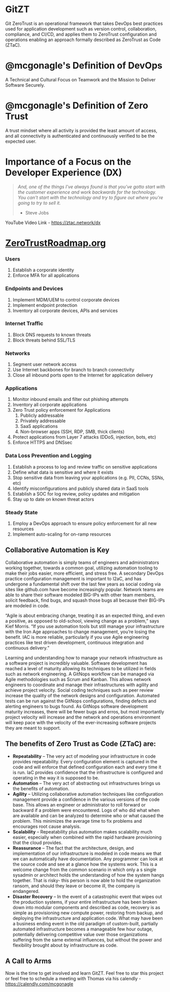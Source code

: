 # GitZT
Git ZeroTrust is an operational framework that takes DevOps best practices used for application development such as version control, collaboration, compliance, and CI/CD, and applies them to ZeroTrust configuration and operations enabling an approach formally described as ZeroTrust as Code (ZTaC).

# @mcgonagle's Definition of DevOps
A Technical and Cultural Focus on Teamwork and the Mission to Deliver Software Securely.

# @mcgonagle's Definition of Zero Trust
A trust mindset where all activity is provided the least amount of access, and all connectivity is authenticated and continuously verified to be the expected user. 

# Importance of a Focus on the Developer Experience (DX)
> *And, one of the things I've always found is that you've gotto start with the customer experience and work backwards for the technology. You can't start with the technology and try to figure out where you're going to try to sell it.*
> - Steve Jobs

YouTube Video Link - https://ztac.network/dx

# [ZeroTrustRoadmap.org](https://zerotrustroadmap.org/)
### Users
1. Establish a corporate identity
2. Enforce MFA for all applications

### Endpoints and Devices
1. Implement MDM/UEM to control corporate devices
2. Implement endpoint protection
3. Inventory all corporate devices, APIs and services

### Internet Traffic
1. Block DNS requests to known threats
2. Block threats behind SSL/TLS

### Networks
1. Segment user network access
2. Use Internet backbones for branch to branch connectivity
3. Close all inbound ports open to the Internet for application delivery

### Applications
1. Monitor inbound emails and filter out phishing attempts
2. Inventory all corporate applications
3. Zero Trust policy enforcement for Applications
    1. Publicly addressable
    2. Privately addressable
    3. SaaS applications
    4. Non-browser apps (SSH, RDP, SMB, thick clients)
4. Protect applications from Layer 7 attacks (DDoS, injection, bots, etc)
5. Enforce HTTPS and DNSsec

### Data Loss Prevention and Logging
1. Establish a process to log and review traffic on sensitive applications
2. Define what data is sensitive and where it exists
3. Stop sensitive data from leaving your applications (e.g. PII, CCNs, SSNs, etc)
4. Identify misconfigurations and publicly shared data in SaaS tools
5. Establish a SOC for log review, policy updates and mitigation
6. Stay up to date on known threat actors

### Steady State
1. Employ a DevOps approach to ensure policy enforcement for all new resources
2. Implement auto-scaling for on-ramp resources

## Collaborative Automation is Key
Collaborative automation is simply teams of engineers and administrators working together, towards a common goal, utilizing automation tooling to make their jobs easier, more efficient, and stress free. A secondary DevOps practice configuration management is important to I2aC, and has undergone a fundamental shift over the last few years as social coding via sites like github.com have become increasingly popular. Network teams are able to share their software modeled BIG-IPs with other team members, solicit feedback, find bugs, and squash those bugs all because their BIG-IPs are modeled in code.

“Agile is about embracing change, treating it as an expected thing, and even a positive, as opposed to old-school, viewing change as a problem,” says Kief Morris. “If you use automation tools but still manage your infrastructure with the Iron Age approaches to change management, you’re losing the benefit. IAC is more reliable, particularly if you use Agile engineering practices like test driven development, continuous integration and continuous delivery.”

Learning and understanding how to manage your network infrastructure as a software project is incredibly valuable. Software development has reached a level of maturity allowing its techniques to be utilized in fields such as network engineering. A GitNops workflow can be managed via Agile methodologies such as Scrum and Kanban. This allows network engineers to coordinate and manage their infrastructures with agility and achieve project velocity. Social coding techniques such as peer review increase the quality of the network designs and configuration. Automated tests can be run against the GitNops configurations, finding defects and alerting engineers to bugs found. As GitNops software development maturity increases, there will be fewer bugs and erros, but most importantly project velocity will increase and the network and operations environment will keep pace with the velocity of the ever-increasing software projects they are meant to support.

## The benefits of Zero Trust as Code (ZTaC) are:
* **Repeatability** – The very act of modeling your infrastructure in code provides repeatability. Every configuration element is captured in the code and will enforce that defined configuration each and every time it is run. IaC provides confidence that the infrastructure is configured and operating in the way it is supposed to be.
* **Automation** – The very act of abstracting out infrastructures brings us the benefits of automation.
* **Agility** – Utilizing collaborative automation techniques like configuration management provide a confidence in the various versions of the code base. This allows an engineer or administrator to roll forward or backward if a problem were encountered. Logs of who did what when are available and can be analyzed to determine who or what caused the problem. This minimizes the average time to fix problems and encourages root cause analysis.
* **Scalability** – Repeatability plus automation makes scalability much easier, especially when combined with the rapid hardware provisioning that the cloud provides.
* **Reassurance** – The fact that the architecture, design, and implementation of our infrastructure is modeled in code means we that we can automatically have documentation. Any programmer can look at the source code and see at a glance how the systems work. This is a welcome change from the common scenario in which only a s single sysadmin or architect holds the understanding of how the system hangs together. That is risky- this person is now able to hold the organization ransom, and should they leave or become ill, the company is endangered.
* **Disaster Recovery** – In the event of a catastrophic event that wipes out the production systems, if your entire infrastructure has been broken down into modular components and described as code, recovery is as simple as provisioning new compute power, restoring from backup, and deploying the infrastructure and application code. What may have been a business ending event in the old paradigm of custom-built, partially automated infrastructure becomes a manageable few hour outage, potentially delivering competitive value over those organizations suffering from the same external influences, but without the power and flexibility brought about by infrastructure as code.

## A Call to Arms
Now is the time to get involved and learn GitZT. Feel free to star this project or feel free to schedule a meeting with Thomas via his calendly - https://calendly.com/mcgonagle
